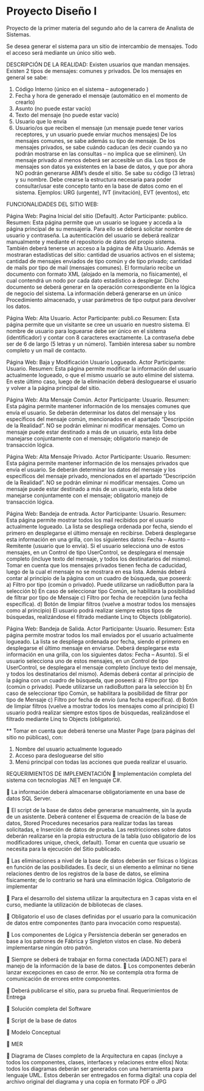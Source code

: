 # Proyecto Diseño I

Proyecto de la primer materia del segundo año de la carrera de Analista de Sistemas. 

Se desea generar el sistema para un sitio de intercambio de mensajes. Todo el acceso será mediante un único sitio web. 

DESCRIPCIÓN DE LA REALIDAD:
Existen usuarios que mandan mensajes. Existen 2 tipos de mensajes: comunes y privados.
De los mensajes en general se sabe: 
1. Código Interno (único en el sistema – autogenerado )
2. Fecha y hora de generado el mensaje (automático en el momento de crearlo)
3. Asunto (no puede estar vacío) 
4. Texto del mensaje (no puede estar vacío) 
5. Usuario que lo envía 
6. Usuario/os que reciben el mensaje (un mensaje puede tener varios receptores, y un usuario 
puede enviar muchos mensajes)
De los mensajes comunes, se sabe además su tipo de mensaje. De los mensajes privados, se sabe
cuándo caducan (es decir cuando ya no podrán mostrarse en las consultas – no implica que se 
eliminen). Un mensaje privado al menos deberá ser accesible un día. 
Los tipos de mensajes son datos ya existentes en la base de datos, y que por ahora NO podrán 
generarse ABM’s desde el sitio. Se sabe su código (3 letras) y su nombre. Debe crearse la estructura 
necesaria para poder consultar/usar este concepto tanto en la base de datos como en el sistema. 
Ejemplos: URG (urgente), IVT (invitación), EVT (eventos), etc

FUNCIONALIDADES DEL SITIO WEB:

Página Web: Pagina Inicial del sitio (Default).
Actor Participante: publico.
Resumen: Esta página permite que un usuario se loguee y acceda a la página principal de su 
mensajería. Para ello se deberá solicitar nombre de usuario y contraseña. La autenticación del usuario
se deberá realizar manualmente y mediante el repositorio de datos del propio sistema. También 
deberá tenerse un acceso a la página de Alta Usuario. 
Además se mostraran estadísticas del sitio: cantidad de usuarios activos en el sistema; cantidad de mensajes
enviados de tipo común y de tipo privado; cantidad de mails por tipo de mail (mensajes comunes). El 
formulario recibe un documento con formato XML (alojado en la memoria, no físicamente), el 
cual contendrá un nodo por cada dato estadístico a desplegar. Dicho documento se deberá generar 
en la operación correspondiente en la lógica de negocio del sistema. La información deberá 
generarse en un único Procedimiento almacenado, y usar parámetros de tipo output para 
devolver los datos. 

Página Web: Alta Usuario.
Actor Participante: publi.co
Resumen: Esta página permite que un visitante se cree un usuario en nuestro sistema. El nombre de 
usuario para loguearse debe ser único en el sistema (identificador) y contar con 8 caracteres 
exactamente. La contraseña debe ser de 6 de largo (5 letras y un número). También interesa saber su 
nombre completo y un mail de contacto. 

Página Web: Baja y Modificación Usuario Logueado.
Actor Participante: Usuario.
Resumen: Esta página permite modificar la información del usuario actualmente logueado, o que el 
mismo usuario se auto elimine del sistema. En este último caso, luego de la eliminación deberá 
desloguearse el usuario y volver a la página principal del sitio.

Página Web: Alta Mensaje Común.
Actor Participante: Usuario.
Resumen: Esta página permite mantener información de los mensajes comunes que envía el 
usuario. Se deberán determinar los datos del mensaje y los específicos del mensaje común, 
mencionados en el apartado “Descripción de la Realidad”. NO se podrán eliminar ni 
modificar mensajes. Como un mensaje puede estar destinado a más de un usuario, esta lista 
debe manejarse conjuntamente con el mensaje; obligatorio manejo de transacción lógica.

Página Web: Alta Mensaje Privado.
Actor Participante: Usuario.
Resumen: Esta página permite mantener información de los mensajes privados que envía el 
usuario. Se deberán determinar los datos del mensaje y los específicos del mensaje privado, 
mencionados en el apartado “Descripción de la Realidad”. NO se podrán eliminar ni modificar 
mensajes. Como un mensaje puede estar destinado a más de un usuario, esta lista debe manejarse 
conjuntamente con el mensaje; obligatorio manejo de transacción lógica.

Página Web: Bandeja de entrada.
Actor Participante: Usuario.
Resumen: Esta página permite mostrar todos los mail recibidos por el usuario actualmente 
logueado. La lista se despliega ordenada por fecha, siendo el primero en desplegarse el último 
mensaje en recibirse. Deberá desplegarse esta información en una grilla, con los siguientes datos: 
Fecha – Asunto – Remitente (usuario que lo envía). Si el usuario selecciona uno de estos mensajes, 
en un Control de tipo UserControl, se desplegara el mensaje completo (incluye texto del mensaje, y 
todos los destinatarios del mismo). Tomar en cuenta que los mensajes privados tienen fecha de 
caducidad, luego de la cual el mensaje no se mostrara en esa lista.
Además deberá contar al principio de la página con un cuadro de búsqueda, que poseerá: 
a) Filtro por tipo (común o privado). Puede utilizarse un radioButton para la selección
b) En caso de seleccionar tipo Común, se habilitara la posibilidad de filtrar por tipo de 
Mensaje
c) Filtro por fecha de recepción (una fecha específica).
d) Botón de limpiar filtros (vuelve a mostrar todos los mensajes como al principio) 
El usuario podrá realizar siempre estos tipos de búsquedas, realizándose el filtrado mediante Linq to 
Objects (obligatorio).

Página Web: Bandeja de Salida.
Actor Participante: Usuario.
Resumen: Esta página permite mostrar todos los mail enviados por el usuario actualmente 
logueado. La lista se despliega ordenada por fecha, siendo el primero en desplegarse el último 
mensaje en enviarse. Deberá desplegarse esta información en una grilla, con los siguientes datos: 
Fecha – Asunto). Si el usuario selecciona uno de estos mensajes, en un Control de tipo 
UserControl, se desplegara el mensaje completo (incluye texto del mensaje, y todos los destinatarios 
del mismo).
Además deberá contar al principio de la página con un cuadro de búsqueda, que poseerá: 
a) Filtro por tipo (común o privado). Puede utilizarse un radioButton para la selección
b) En caso de seleccionar tipo Común, se habilitara la posibilidad de filtrar por tipo de 
Mensaje
c) Filtro por fecha de envío (una fecha específica).
d) Botón de limpiar filtros (vuelve a mostrar todos los mensajes como al principio) 
El usuario podrá realizar siempre estos tipos de búsquedas, realizándose el filtrado mediante Linq to 
Objects (obligatorio).

** Tomar en cuenta que deberá tenerse una Master Page (para páginas del sitio no públicas), con:
1. Nombre del usuario actualmente logueado
2. Acceso para desloguearse del sitio
3. Menú principal con todas las acciones que pueda realizar el usuario.

REQUERIMIENTOS DE IMPLEMENTACIÓN
 Implementación completa del sistema con tecnologías .NET en lenguaje C#. 

 La información deberá almacenarse obligatoriamente en una base de datos SQL Server.

 El script de la base de datos debe generarse manualmente, sin la ayuda de un asistente.
Deberá contener el Esquema de creación de la base de datos, Stored Procedures
necesarios para realizar todas las tareas solicitadas, e Inserción de datos de prueba. Las
restricciones sobre datos deberán realizarse en la propia estructura de la tabla (uso
obligatorio de los modificadores unique, check, default). Tomar en cuenta que usuario se
necesita para la ejecución del Sitio publicado.

 Las eliminaciones a nivel de la base de datos deberán ser físicas o lógicas en función de las
posibilidades. Es decir, si un elemento a eliminar no tiene relaciones dentro de los registros
de la base de datos, se elimina físicamente; de lo contrario se hará una eliminación lógica.
Obligatorio de implementar

 Para el desarrollo del sistema utilizar la arquitectura en 3 capas vista en el curso, mediante la
utilización de bibliotecas de clases.

 Obligatorio el uso de clases definidas por el usuario para la comunicación de datos entre
componentes (tanto para invocación como respuesta).

 Los componentes de Lógica y Persistencia deberán ser generados en base a los patrones de
Fábrica y Singleton vistos en clase. No deberá implementarse ningún otro patrón.

 Siempre se deberá de trabajar en forma conectada (ADO.NET) para el manejo de la
información de la base de datos.
 Los componentes deberán lanzar excepciones en caso de error. No se contempla otra
forma de comunicación de errores entre componentes.

 Deberá publicarse el sitio, para su prueba final.
Requerimientos de Entrega

 Solución completa del Software

 Script de la base de datos

 Modelo Conceptual

 MER

 Diagrama de Clases completo de la Arquitectura en capas (incluye a todos los componentes,
clases, interfaces y relaciones entre ellos)
Nota: todos los diagramas deberán ser generados con una herramienta para lenguaje UML. Estos deberán ser
entregados en forma digital: una copia del archivo original del diagrama y una copia en formato PDF o JPG
